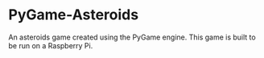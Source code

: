 # PyGame-Asteroids
An asteroids game created using the PyGame engine. This game is built to be run on a Raspberry Pi.
